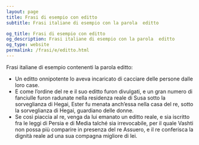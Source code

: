 ```yaml
---
layout: page
title: Frasi di esempio con editto 
subtitle: Frasi italiane di esempio con la parola  editto

og_title: Frasi di esempio con editto 
og_description: Frasi italiane di esempio con la parola  editto
og_type: website
permalink: /frasi/e/editto.html
---
```


Frasi italiane di esempio contenenti la parola editto:


- Un editto onnipotente lo aveva incaricato di cacciare delle persone dalle loro case.
- E come l’ordine del re e il suo editto furon divulgati, e un gran numero di fanciulle furon radunate nella residenza reale di Susa sotto la sorveglianza di Hegai, Ester fu menata anch’essa nella casa del re, sotto la sorveglianza di Hegai, guardiano delle donne.
- Se così piaccia al re, venga da lui emanato un editto reale, e sia iscritto fra le leggi di Persia e di Media talché sia irrevocabile, per il quale Vashti non possa più comparire in presenza del re Assuero, e il re conferisca la dignità reale ad una sua compagna migliore di lei.
